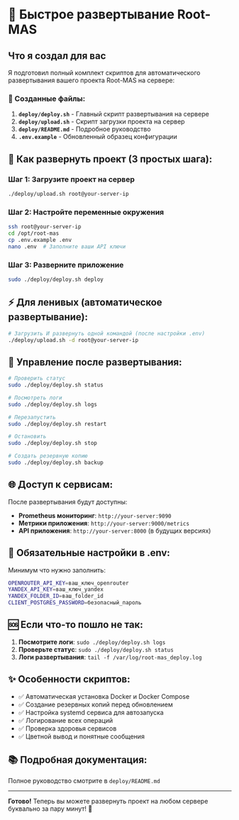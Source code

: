 # 🚀 Быстрое развертывание Root-MAS

## Что я создал для вас

Я подготовил полный комплект скриптов для автоматического развертывания вашего проекта Root-MAS на сервере:

### 📁 Созданные файлы:

1. **`deploy/deploy.sh`** - Главный скрипт развертывания на сервере
2. **`deploy/upload.sh`** - Скрипт загрузки проекта на сервер
3. **`deploy/README.md`** - Подробное руководство
4. **`.env.example`** - Обновленный образец конфигурации

## 🎯 Как развернуть проект (3 простых шага):

### Шаг 1: Загрузите проект на сервер
```bash
./deploy/upload.sh root@your-server-ip
```

### Шаг 2: Настройте переменные окружения
```bash
ssh root@your-server-ip
cd /opt/root-mas
cp .env.example .env
nano .env  # Заполните ваши API ключи
```

### Шаг 3: Разверните приложение
```bash
sudo ./deploy/deploy.sh deploy
```

## ⚡ Для ленивых (автоматическое развертывание):
```bash
# Загрузить И развернуть одной командой (после настройки .env)
./deploy/upload.sh -d root@your-server-ip
```

## 🔧 Управление после развертывания:

```bash
# Проверить статус
sudo ./deploy/deploy.sh status

# Посмотреть логи
sudo ./deploy/deploy.sh logs

# Перезапустить
sudo ./deploy/deploy.sh restart

# Остановить
sudo ./deploy/deploy.sh stop

# Создать резервную копию
sudo ./deploy/deploy.sh backup
```

## 🌐 Доступ к сервисам:

После развертывания будут доступны:
- **Prometheus мониторинг**: `http://your-server:9090`
- **Метрики приложения**: `http://your-server:9000/metrics`
- **API приложения**: `http://your-server:8000` (в будущих версиях)

## 🔑 Обязательные настройки в .env:

Минимум что нужно заполнить:
```bash
OPENROUTER_API_KEY=ваш_ключ_openrouter
YANDEX_API_KEY=ваш_ключ_yandex
YANDEX_FOLDER_ID=ваш_folder_id
CLIENT_POSTGRES_PASSWORD=безопасный_пароль
```

## 🆘 Если что-то пошло не так:

1. **Посмотрите логи**: `sudo ./deploy/deploy.sh logs`
2. **Проверьте статус**: `sudo ./deploy/deploy.sh status`  
3. **Логи развертывания**: `tail -f /var/log/root-mas_deploy.log`

## ✨ Особенности скриптов:

- ✅ Автоматическая установка Docker и Docker Compose
- ✅ Создание резервных копий перед обновлением
- ✅ Настройка systemd сервиса для автозапуска
- ✅ Логирование всех операций
- ✅ Проверка здоровья сервисов
- ✅ Цветной вывод и понятные сообщения

## 📚 Подробная документация:

Полное руководство смотрите в `deploy/README.md`

---

**Готово!** Теперь вы можете развернуть проект на любом сервере буквально за пару минут! 🎉